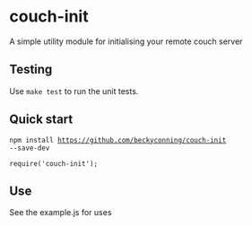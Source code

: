 couch-init
==========

A simple utility module for initialising your remote couch server

## Testing
Use <code>make test</code> to run the unit tests.

## Quick start
<code>npm install https://github.com/beckyconning/couch-init --save-dev</code>

<code>require('couch-init');</code>
    
## Use    
See the example.js for uses
